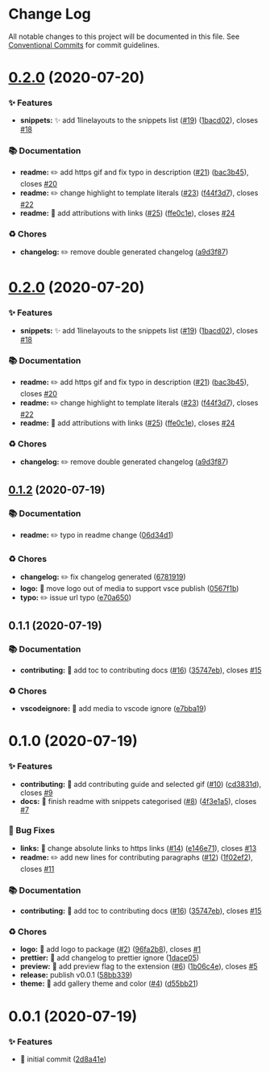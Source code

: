 # Change Log

All notable changes to this project will be documented in this file.
See [Conventional Commits](https://conventionalcommits.org) for commit guidelines.

# [0.2.0](https://github.com/navin-moorthy/vscode-css-snippets/compare/v0.1.2...v0.2.0) (2020-07-20)


### ✨ Features

* **snippets:** ✨  add 1linelayouts to the snippets list ([#19](https://github.com/navin-moorthy/vscode-css-snippets/issues/19)) ([1bacd02](https://github.com/navin-moorthy/vscode-css-snippets/commit/1bacd0218eb422fc5e03844b1955c278eeed148d)), closes [#18](https://github.com/navin-moorthy/vscode-css-snippets/issues/18)


### 📚 Documentation

* **readme:** ✏️  add https gif and fix typo in description ([#21](https://github.com/navin-moorthy/vscode-css-snippets/issues/21)) ([bac3b45](https://github.com/navin-moorthy/vscode-css-snippets/commit/bac3b450466b5243e8bfe6cce7a75259d1388805)), closes [#20](https://github.com/navin-moorthy/vscode-css-snippets/issues/20)
* **readme:** ✏️  change highlight to template literals ([#23](https://github.com/navin-moorthy/vscode-css-snippets/issues/23)) ([f44f3d7](https://github.com/navin-moorthy/vscode-css-snippets/commit/f44f3d7c8d076ee1c26c47152eed787a7c8c3b35)), closes [#22](https://github.com/navin-moorthy/vscode-css-snippets/issues/22)
* **readme:** 📝  add attributions with links ([#25](https://github.com/navin-moorthy/vscode-css-snippets/issues/25)) ([ffe0c1e](https://github.com/navin-moorthy/vscode-css-snippets/commit/ffe0c1edd1b3d8a7c2202aae1fe584fff3ec96c6)), closes [#24](https://github.com/navin-moorthy/vscode-css-snippets/issues/24)


### ♻️ Chores

* **changelog:** ✏️  remove double generated changelog ([a9d3f87](https://github.com/navin-moorthy/vscode-css-snippets/commit/a9d3f87e7b2c53d571df0613245bd578218436d5))





# [0.2.0](https://github.com/navin-moorthy/vscode-css-snippets/compare/v0.1.2...v0.2.0) (2020-07-20)


### ✨ Features

* **snippets:** ✨  add 1linelayouts to the snippets list ([#19](https://github.com/navin-moorthy/vscode-css-snippets/issues/19)) ([1bacd02](https://github.com/navin-moorthy/vscode-css-snippets/commit/1bacd0218eb422fc5e03844b1955c278eeed148d)), closes [#18](https://github.com/navin-moorthy/vscode-css-snippets/issues/18)


### 📚 Documentation

* **readme:** ✏️  add https gif and fix typo in description ([#21](https://github.com/navin-moorthy/vscode-css-snippets/issues/21)) ([bac3b45](https://github.com/navin-moorthy/vscode-css-snippets/commit/bac3b450466b5243e8bfe6cce7a75259d1388805)), closes [#20](https://github.com/navin-moorthy/vscode-css-snippets/issues/20)
* **readme:** ✏️  change highlight to template literals ([#23](https://github.com/navin-moorthy/vscode-css-snippets/issues/23)) ([f44f3d7](https://github.com/navin-moorthy/vscode-css-snippets/commit/f44f3d7c8d076ee1c26c47152eed787a7c8c3b35)), closes [#22](https://github.com/navin-moorthy/vscode-css-snippets/issues/22)
* **readme:** 📝  add attributions with links ([#25](https://github.com/navin-moorthy/vscode-css-snippets/issues/25)) ([ffe0c1e](https://github.com/navin-moorthy/vscode-css-snippets/commit/ffe0c1edd1b3d8a7c2202aae1fe584fff3ec96c6)), closes [#24](https://github.com/navin-moorthy/vscode-css-snippets/issues/24)


### ♻️ Chores

* **changelog:** ✏️  remove double generated changelog ([a9d3f87](https://github.com/navin-moorthy/vscode-css-snippets/commit/a9d3f87e7b2c53d571df0613245bd578218436d5))





## [0.1.2](https://github.com/navin-moorthy/vscode-css-snippets/compare/v0.1.1...v0.1.2) (2020-07-19)


### 📚 Documentation

* **readme:** ✏️  typo in readme change ([06d34d1](https://github.com/navin-moorthy/vscode-css-snippets/commit/06d34d151858bf40578356fcef397a4cc510ddc3))


### ♻️ Chores

* **changelog:** ✏️  fix changelog generated ([6781919](https://github.com/navin-moorthy/vscode-css-snippets/commit/6781919b97827c6ce7c3c5d0ea66735c5a8bfa6f))
* **logo:** 🔧  move logo out of media to support vsce publish ([0567f1b](https://github.com/navin-moorthy/vscode-css-snippets/commit/0567f1b600ef78c7e05b56fa616940462641eb61))
* **typo:** ✏️  issue url typo ([e70a650](https://github.com/navin-moorthy/vscode-css-snippets/commit/e70a650a8b9c4188369eb020dfe4f0111df5d867))






## 0.1.1 (2020-07-19)


### 📚 Documentation

* **contributing:** 📝  add toc to contributing docs ([#16](https://github.com/navin-moorthy/vscode-css-snippets/issues/16)) ([35747eb](https://github.com/navin-moorthy/vscode-css-snippets/commit/35747ebbcb953198f2dd2c757a0cc33ee8de3aae)), closes [#15](https://github.com/navin-moorthy/vscode-css-snippets/issues/15)


### ♻️ Chores

* **vscodeignore:** 🔧  add media to vscode ignore ([e7bba19](https://github.com/navin-moorthy/vscode-css-snippets/commit/e7bba19aa9e0e73111b286e05d37d2685f578e9d))





# 0.1.0 (2020-07-19)


### ✨ Features

* **contributing:** 📝  add contributing guide and selected gif ([#10](https://github.com/navin-moorthy/vscode-css-snippets/issues/10)) ([cd3831d](https://github.com/navin-moorthy/vscode-css-snippets/commit/cd3831deb5b345ae1fa699b1e701d4b52a78e97f)), closes [#9](https://github.com/navin-moorthy/vscode-css-snippets/issues/9)
* **docs:** 📝  finish readme with snippets categorised ([#8](https://github.com/navin-moorthy/vscode-css-snippets/issues/8)) ([4f3e1a5](https://github.com/navin-moorthy/vscode-css-snippets/commit/4f3e1a51804d5aec3e4567a4b7ae0feeb7d3aa5f)), closes [#7](https://github.com/navin-moorthy/vscode-css-snippets/issues/7)


### 🐛 Bug Fixes

* **links:** 📝  change absolute links to https links ([#14](https://github.com/navin-moorthy/vscode-css-snippets/issues/14)) ([e146e71](https://github.com/navin-moorthy/vscode-css-snippets/commit/e146e7193e08c8e26d0d269d4d1e740813a9f921)), closes [#13](https://github.com/navin-moorthy/vscode-css-snippets/issues/13)
* **readme:** ✏️  add new lines for contributing paragraphs ([#12](https://github.com/navin-moorthy/vscode-css-snippets/issues/12)) ([1f02ef2](https://github.com/navin-moorthy/vscode-css-snippets/commit/1f02ef2f10bad3ae1d84ab4c2cf0c371da8e2852)), closes [#11](https://github.com/navin-moorthy/vscode-css-snippets/issues/11)


### 📚 Documentation

* **contributing:** 📝  add toc to contributing docs ([#16](https://github.com/navin-moorthy/vscode-css-snippets/issues/16)) ([35747eb](https://github.com/navin-moorthy/vscode-css-snippets/commit/35747ebbcb953198f2dd2c757a0cc33ee8de3aae)), closes [#15](https://github.com/navin-moorthy/vscode-css-snippets/issues/15)


### ♻️ Chores

* **logo:** 🔧  add logo to package ([#2](https://github.com/navin-moorthy/vscode-css-snippets/issues/2)) ([96fa2b8](https://github.com/navin-moorthy/vscode-css-snippets/commit/96fa2b822f7c41f2a43e25064347b93821887a90)), closes [#1](https://github.com/navin-moorthy/vscode-css-snippets/issues/1)
* **prettier:** 🔧  add changelog to prettier ignore ([1dace05](https://github.com/navin-moorthy/vscode-css-snippets/commit/1dace0561311acc14a482556408eb7b7cfe042d1))
* **preview:** 🔧  add preview flag to the extension ([#6](https://github.com/navin-moorthy/vscode-css-snippets/issues/6)) ([1b06c4e](https://github.com/navin-moorthy/vscode-css-snippets/commit/1b06c4e39b9159701551ed16766651d579a225c3)), closes [#5](https://github.com/navin-moorthy/vscode-css-snippets/issues/5)
* **release:** publish v0.0.1 ([58bb339](https://github.com/navin-moorthy/vscode-css-snippets/commit/58bb33901f270a902b15403bc6889178c563fae6))
* **theme:** 🔧  add gallery theme and color ([#4](https://github.com/navin-moorthy/vscode-css-snippets/issues/4)) ([d55bb21](https://github.com/navin-moorthy/vscode-css-snippets/commit/d55bb2129b99af8190d9044fdbd05502a6271ec7))





# 0.0.1 (2020-07-19)


### ✨ Features

* :tada: initial commit ([2d8a41e](https://github.com/navin-moorthy/vscode-css-snippets/commit/2d8a41e488ec86656d3737abffd015b99d0a2e31))
